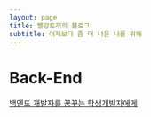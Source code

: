 ```yaml
---
layout: page
title: 빨강토끼의 블로그
subtitle: 어제보다 좀 더 나은 나를 위해
---
```


# Back-End
[백엔드 개발자를 꿈꾸는 학생개발자에게](https://d2.naver.com/news/3435170?fbclid=IwAR0Z-RsK8Ui8h5CHUG8awlmEFD7S24RF9Cpi54dVEEYR-7z7hOueBKYn58M)



